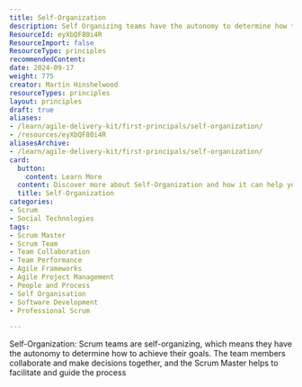 ```yaml
---
title: Self-Organization
description: Self Organizing teams have the autonomy to determine how to achieve their goals
ResourceId: eyXbQF80i4R
ResourceImport: false
ResourceType: principles
recommendedContent: 
date: 2024-09-17
weight: 775
creator: Martin Hinshelwood
resourceTypes: principles
layout: principles
draft: true
aliases:
- /learn/agile-delivery-kit/first-principals/self-organization/
- /resources/eyXbQF80i4R
aliasesArchive:
- /learn/agile-delivery-kit/first-principals/self-organization/
card:
  button:
    content: Learn More
  content: Discover more about Self-Organization and how it can help you in your Agile journey!
  title: Self-Organization
categories:
- Scrum
- Social Technologies
tags:
- Scrum Master
- Scrum Team
- Team Collaboration
- Team Performance
- Agile Frameworks
- Agile Project Management
- People and Process
- Self Organisation
- Software Development
- Professional Scrum

---
```

Self-Organization: Scrum teams are self-organizing, which means they have the autonomy to determine how to achieve their goals. The team members collaborate and make decisions together, and the Scrum Master helps to facilitate and guide the process
